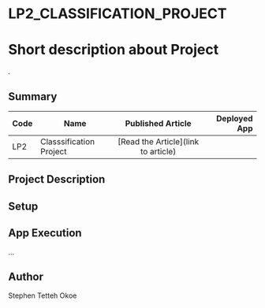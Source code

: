 # LP2_CLASSIFICATION_PROJECT
# Short description about Project

*.*

## Summary
| Code      | Name        | Published Article |  Deployed App |
|-----------|-------------|:-------------:|------:|
| LP2 | Classsification Project |  [Read the Article](link to article)  |

## Project Description



## Setup

## App Execution
...

## Author
Stephen Tetteh Okoe
